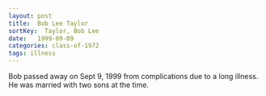 ```yaml
---
layout: post
title:  Bob Lee Taylor
sortKey:  Taylor, Bob Lee
date:   1999-09-09
categories: class-of-1972
tags: illness
---
```

Bob passed away on Sept 9, 1999 from complications due to a long illness. He was married with two sons at the time.
